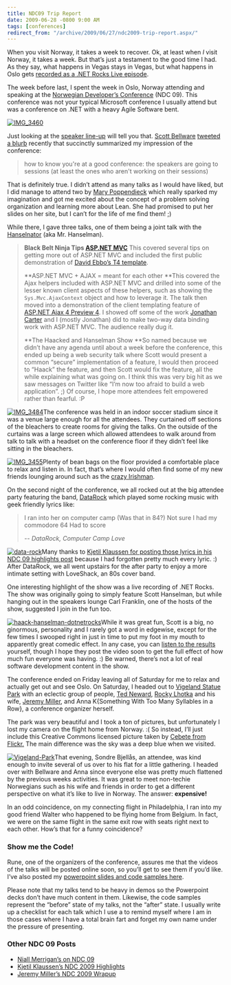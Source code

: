 ```yaml
---
title: NDC09 Trip Report
date: 2009-06-28 -0800 9:00 AM
tags: [conferences]
redirect_from: "/archive/2009/06/27/ndc2009-trip-report.aspx/"
---
```


When you visit Norway, it takes a week to recover. Ok, at least when *I*
visit Norway, it takes a week. But that’s just a testament to the good
time I had. As they say, what happens in Vegas stays in Vegas, but what
happens in Oslo gets [recorded as a .NET Rocks Live
episode](http://www.dotnetrocks.com/default.aspx?showNum=458 ".NET Rocks Live with Hanselman and Haack").

The week before last, I spent the week in Oslo, Norway attending and
speaking at the [Norwegian Developer’s
Conference](http://www.ndc2009.no/en/ "NDC 2009") (NDC 09). This
conference was not your typical Microsoft conference I usually attend
but was a conference on .NET with a heavy Agile Software bent.

[![IMG\_3460](https://haacked.com/images/haacked_com/WindowsLiveWriter/NDC09TripReport_12378/IMG_3460_thumb.jpg "IMG_3460")](https://haacked.com/images/haacked_com/WindowsLiveWriter/NDC09TripReport_12378/IMG_3460.jpg)

Just looking at the [speaker
line-up](http://www.ndc2009.no/en/index.aspx?cat=1070 "Speaker Lineup")
will tell you that. [Scott
Bellware](http://blog.scottbellware.com/ "Scott Bellware's Blog") [tweeted
a
blurb](http://twitter.com/bellware/status/2332327295 "Bellware on Twitter")
recently that succinctly summarized my impression of the conference:

> how to know you're at a good conference: the speakers are going to
> sessions (at least the ones who aren't working on their sessions)

That is definitely true. I didn’t attend as many talks as I would have
liked, but I did manage to attend two by [Mary
Poppendieck](http://www.poppendieck.com/ "Mary Poppendieck") which
really sparked my imagination and got me excited about the concept of a
problem solving organization and learning more about Lean. She had
promised to put her slides on her site, but I can’t for the life of me
find them! ;)

While there, I gave three talks, one of them being a joint talk with the
[Hanselnator](http://hanselman.com/ "Scott Hanselman's Blog") (aka Mr.
Hanselman).

> **Black Belt Ninja Tips [ASP.NET
> MVC](http://asp.net/mvc "ASP.NET Website")**
> This covered several tips on getting more out of ASP.NET MVC and
> included the first public demonstration of [David Ebbo’s T4
> template](http://blogs.msdn.com/davidebb/archive/2009/06/17/a-new-and-improved-asp-net-mvc-t4-template.aspx).
>
> **ASP.NET MVC + AJAX = meant for each other
> **This covered the Ajax helpers included with ASP.NET MVC and drilled
> into some of the lesser known client aspects of these helpers, such as
> showing the `Sys.Mvc.AjaxContext` object and how to leverage it. The
> talk then moved into a demonstration of the client templating feature
> of [ASP.NET Ajax 4 Preview
> 4](http://aspnet.codeplex.com/Release/ProjectReleases.aspx?ReleaseId=24645 "Preview 4 of Ajax 4").
> I showed off some of the work [Jonathan
> Carter](http://lostintangent.com/ "Jonathan Carter's Blog") and I
> (mostly Jonathan) did to make two-way data binding work with ASP.NET
> MVC. The audience really dug it.
>
> **The Haacked and Hanselman Show
> **So named because we didn’t have any agenda until about a week before
> the conference, this ended up being a web security talk where Scott
> would present a common “secure” implementation of a feature, I would
> then proceed to “Haack” the feature, and then Scott would fix the
> feature, all the while explaining what was going on. I think this was
> very big hit as we saw messages on Twitter like “I’m now too afraid to
> build a web application”. ;) Of course, I hope more attendees felt
> empowered rather than fearful. :P

[![IMG\_3484](https://haacked.com/images/haacked_com/WindowsLiveWriter/NDC09TripReport_12378/IMG_3484_thumb.jpg "IMG_3484")](https://haacked.com/images/haacked_com/WindowsLiveWriter/NDC09TripReport_12378/IMG_3484.jpg)The
conference was held in an indoor soccer stadium since it was a venue
large enough for all the attendees. They curtained off sections of the
bleachers to create rooms for giving the talks. On the outside of the
curtains was a large screen which allowed attendees to walk around from
talk to talk with a headset on the conference floor if they didn’t feel
like sitting in the bleachers.

[![IMG\_3455](https://haacked.com/images/haacked_com/WindowsLiveWriter/NDC09TripReport_12378/IMG_3455_thumb.jpg "IMG_3455")](https://haacked.com/images/haacked_com/WindowsLiveWriter/NDC09TripReport_12378/IMG_3455.jpg)Plenty
of bean bags on the floor provided a comfortable place to relax and
listen in. In fact, that’s where I would often find some of my new
friends lounging around such as the [crazy
Irishman](http://certsandprogs.blogspot.com/ "Niall Merrigan").

On the second night of the conference, we all rocked out at the big
attendee party featuring the band,
[DataRock](http://www.datarockmusic.com/ "DataRock") which played some
rocking music with geek friendly lyrics like:

> I ran into her on computer camp
> (Was that in 84?)
> Not sure
> I had my commodore 64
> Had to score
>
> *-- DataRock, Computer Camp Love*

[![data-rock](https://haacked.com/images/haacked_com/WindowsLiveWriter/NDC09TripReport_12378/data-rock_thumb.jpg "data-rock")](https://haacked.com/images/haacked_com/WindowsLiveWriter/NDC09TripReport_12378/data-rock_2.jpg)Many
thanks to [Kjetil Klaussen for posting those lyrics in his NDC 09
highlights
post](http://www.kjetilk.com/2009/06/ndc-2009-highlights.html "NDC 2009 Highlights")
because I had forgotten pretty much every lyric. :) After DataRock, we
all went upstairs for the after party to enjoy a more intimate setting
with LoveShack, an 80s cover band.

One interesting highlight of the show was a live recording of .NET
Rocks. The show was originally going to simply feature Scott Hanselman,
but while hanging out in the speakers lounge Carl Franklin, one of the
hosts of the show, suggested I join in the fun too.

[![haack-hanselman-dotnetrocks](https://haacked.com/images/haacked_com/WindowsLiveWriter/NDC09TripReport_12378/haack-hanselman-dotnetrocks_thumb.jpg "haack-hanselman-dotnetrocks")](https://haacked.com/images/haacked_com/WindowsLiveWriter/NDC09TripReport_12378/haack-hanselman-dotnetrocks_2.jpg)While
it was great fun, Scott is a big, no ginormous, personality and I rarely
got a word in edgewise, except for the few times I swooped right in just
in time to put my foot in my mouth to apparently great comedic effect.
In any case, you can [listen to the
results](http://www.dotnetrocks.com/default.aspx?showNum=458 ".NET Rocks Show #458")
yourself, though I hope they post the video soon to get the full effect
of how much fun everyone was having. :) Be warned, there’s not a lot of
real software development content in the show.

The conference ended on Friday leaving all of Saturday for me to relax
and actually get out and see Oslo. On Saturday, I headed out to
[Vigeland Statue
Park](http://en.wikipedia.org/wiki/Vigeland_Park "Vigeland Statue Park")
with an eclectic group of people, [Ted
Neward](http://blogs.tedneward.com/ "Ted Neward"), [Rocky
Lhotka](http://www.lhotka.net/WeBlog/ "Rocky") and his wife, [Jeremy
Miller](http://codebetter.com/blogs/jeremy.miller/ "Jeremy Miller"), and
Anna K{Something With Too Many Syllables in a Row}, a conference
organizer herself.

The park was very beautiful and I took a ton of pictures, but
unfortunately I lost my camera on the flight home from Norway. :( So
instead, I’ll just include this Creative Commons licensed picture taken
by [Cebete from
Flickr.](http://www.flickr.com/photos/cebete/2614928119/ "Cebete") The
main difference was the sky was a deep blue when we visited.

[![Vigeland-Park](https://haacked.com/images/haacked_com/WindowsLiveWriter/NDC09TripReport_12378/Vigeland-Park_thumb.jpg "Vigeland-Park")](https://haacked.com/images/haacked_com/WindowsLiveWriter/NDC09TripReport_12378/Vigeland-Park_2.jpg)That
evening, Sondre Bjellås, an attendee, was kind enough to invite several
of us over to his flat for a little gathering. I headed over with
Bellware and Anna since everyone else was pretty much flattened by the
previous weeks activities. It was great to meet non-techie Norwegians
such as his wife and friends in order to get a different perspective on
what it’s like to live in Norway. The answer: **expensive!**

In an odd coincidence, on my connecting flight in Philadelphia, I ran
into my good friend Walter who happened to be flying home from Belgium.
In fact, we were on the same flight in the same exit row with seats
right next to each other. How’s that for a funny coincidence?

### Show me the Code!

Rune, one of the organizers of the conference, assures me that the
videos of the talks will be posted online soon, so you’ll get to see
them if you’d like. I’ve also posted my [powerpoint slides and code
samples
here](https://haacked.com/code/NDC09-Demos.zip "Powerpoint Slides").

Please note that my talks tend to be heavy in demos so the Powerpoint
decks don’t have much content in them. Likewise, the code samples
represent the “before” state of my talks, not the “after” state. I
usually write up a checklist for each talk which I use a to remind
myself where I am in those cases where I have a total brain fart and
forget my own name under the pressure of presenting.

### Other NDC 09 Posts

-   [Niall Merrigan’s on NDC
    09](http://certsandprogs.blogspot.com/2009/06/ndc-09.html "Niall Merrigan")
-   [Kjetil Klaussen’s NDC 2009
    Highlights](http://www.kjetilk.com/2009/06/ndc-2009-highlights.html "NDC 2009 Highlights")
-   [Jeremy Miller’s NDC 2009
    Wrapup](http://codebetter.com/blogs/jeremy.miller/archive/2009/06/24/ndc-2009-wrapup.aspx "NDC 2009 Wrapup")


